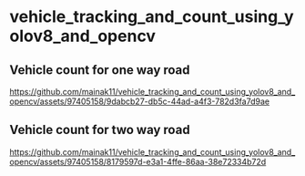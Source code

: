 # vehicle_tracking_and_count_using_yolov8_and_opencv
## Vehicle count for one way road



https://github.com/mainak11/vehicle_tracking_and_count_using_yolov8_and_opencv/assets/97405158/9dabcb27-db5c-44ad-a4f3-782d3fa7d9ae


## Vehicle count for two way road


https://github.com/mainak11/vehicle_tracking_and_count_using_yolov8_and_opencv/assets/97405158/8179597d-e3a1-4ffe-86aa-38e72334b72d


